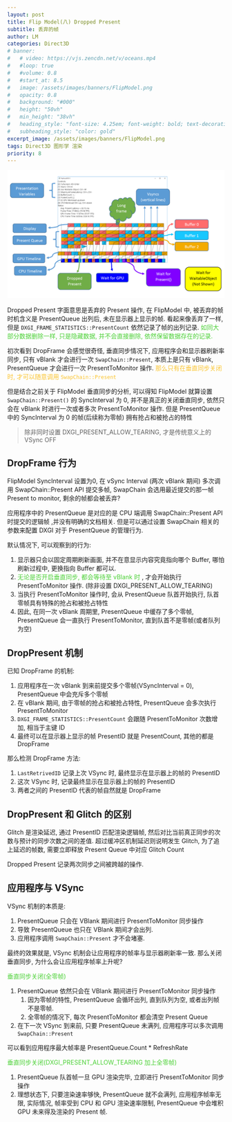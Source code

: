 ```yaml
---
layout: post
title: Flip Model(八) Dropped Present
subtitle: 丢弃的帧
author: LM
categories: Direct3D
# banner:
#   # video: https://vjs.zencdn.net/v/oceans.mp4
#   #loop: true
#   #volume: 0.8
#   #start_at: 8.5
#   image: /assets/images/banners/FlipModel.png
#   opacity: 0.8
#   background: "#000"
#   height: "50vh"
#   min_height: "38vh"
#   heading_style: "font-size: 4.25em; font-weight: bold; text-decoration: underline"
#   subheading_style: "color: gold"
excerpt_image: /assets/images/banners/FlipModel.png
tags: Direct3D 图形学 渲染
priority: 8
---
```


![banner](/assets/images/banners/FlipModel.png)  

Dropped Present 字面意思是丢弃的 Present 操作, 在 FlipModel 中, 被丢弃的帧时机含义是 PresentQueue 出列后, 未在显示器上显示的帧. 看起来像丢弃了一样, 但是 `DXGI_FRAME_STATISTICS::PresentCount` 依然记录了帧的出列记录. <span style='color:#4cd137'>如同大部分数据删除一样, 只是隐藏数据, 并不会直接删除, 依然保留数据存在的记录.</span>  
  

初次看到 DropFrame 会感觉很奇怪, 垂直同步情况下, 应用程序会和显示器刷新率同步, 只有 vBlank 才会进行一次 `SwapChain::Present`, 本质上是只有 vBlank, PresentQueue 才会进行一次 PresentToMonitor 操作. <span style='color:#fbc531'>那么只有在垂直同步关闭时, 才可以随意调用 `SwapChain::Present`</span>  
  
但是结合之前关于 FlipModel 垂直同步的分析, 可以得知 FlipModel 就算设置 `SwapChain::Present()` 的 SyncInterval 为 0, 并不是真正的关闭垂直同步, 依然只会在 vBlank 时进行一次或者多次 PresentToMonitor 操作. 但是 PresentQueue 中的 SyncInterval 为 0 的帧(后续称为零帧) 拥有抢占和被抢占的特性  

> 除非同时设置 DXGI_PRESENT_ALLOW_TEARING, 才是传统意义上的 VSync OFF  

## DropFrame 行为  
FlipModel SyncInterval 设置为0, 在 vSync Interval (两次 vBlank 期间) 多次调用 SwapChain::Present API 提交多帧, SwapChain 会选用最近提交的那一帧 Present to monitor, 剩余的帧都会被丢弃?  

应用程序中的 PresentQueue 是对应的是 CPU 端调用 SwapChain::Present API 时提交的逻辑帧 ,并没有明确的文档相关. 但是可以通过设置 SwapChain 相关的参数来配置 DXGI 对于 PresentQueue 的管理行为.    

默认情况下, 可以观察到的行为:   
1. 显示器只会以固定周期刷新画面, 并不在意显示内容究竟指向哪个 Buffer, 哪怕刷新过程中, 更换指向 Buffer 都可以.
2. <span style='color:#4cd137'>无论是否开启垂直同步, 都会等待至 vBlank 时</span> , 才会开始执行 PresentToMonitor 操作. (除非设置 DXGI_PRESENT_ALLOW_TEARING)
3. 当执行 PresentToMonitor 操作时, 会从 PresentQueue 队首开始执行, 队首零帧具有特殊的抢占和被抢占特性
4. 因此, 在同一次 vBlank 周期里, PresentQueue 中缓存了多个零帧, PresentQueue 会一直执行 PresentToMonitor, 直到队首不是零帧(或者队列为空)

## DropPresent 机制   
已知 DropFrame 的机制:  
1. 应用程序在一次 vBlank 到来前提交多个零帧(VSyncInterval = 0), PresentQueue 中会充斥多个零帧
2. 在 vBlank 期间, 由于零帧的抢占和被抢占特性, PresentQueue 会多次执行 PresentToMonitor  
3. `DXGI_FRAME_STATISTICS::PresentCount` 会跟随 PresentToMonitor 次数增加, 相当于主键 ID
4. 最终可以在显示器上显示的帧 PresentID 就是 PresentCount, 其他的都是 DropFrame  

那么检测 DropFrame 方法:  
1. `LastRetrivedID` 记录上次 VSync 时, 最终显示在显示器上的帧的 PresentID  
2. 这次 VSync 时, 记录最终显示在显示器上的帧的 PresentID  
3. 两者之间的 PresentID 代表的帧自然就是 DropFrame

## DropPresent 和 Glitch 的区别
Glitch 是渲染延迟, 通过 PresentID 匹配渲染逻辑帧, 然后对比当前真正同步的次数与预计的同步次数之间的差值. 超过缓冲区机制延迟则说明发生 Glitch, 为了追上延迟的帧数, 需要立即释放 Present Queue 中对应 Glitch Count   

Dropped Present 记录两次同步之间被跨越的操作.  

## 应用程序与 VSync  
VSync 机制的本质是:  
1. PresentQueue 只会在 VBlank 期间进行 PresentToMonitor 同步操作
2. 导致 PresentQueue 也只在 VBlank 期间才会出列. 
3. 应用程序调用 `SwapChain::Present` 才不会堵塞.  

最终的效果就是, VSync 机制会让应用程序的帧率与显示器刷新率一致. 那么关闭垂直同步, 为什么会让应用程序帧率上升呢?  

<span style='color:#4cd137'>垂直同步关闭(全零帧)</span>  
1. PresentQueue 依然只会在 VBlank 期间进行 PresentToMonitor 同步操作
   1. 因为零帧的特性, PresentQueue 会循环出列, 直到队列为空, 或者出列帧不是零帧.
   2. 全零帧的情况下, 每次 PresentToMonitor 都会清空 Present Queue
2. 在下一次 VSync 到来前, 只要 PresentQueue 未满列, 应用程序可以多次调用 `SwapChain::Present`  

可以看到应用程序最大帧率是 PresentQueue.Count * RefreshRate  

<span style='color:#4cd137'>垂直同步关闭(DXGI_PRESENT_ALLOW_TEARING 加上全零帧)</span>  
1. PresentQueue 队首帧一旦 GPU 渲染完毕, 立即进行 PresentToMonitor 同步操作
2. 理想状态下, 只要渲染速率够快, PresentQueue 就不会满列, 应用程序帧率无限, 实际情况, 帧率受到 CPU 和 GPU 渲染速率限制, PresentQueue 中会堆积 GPU 未来得及渲染的 Present 帧.  

